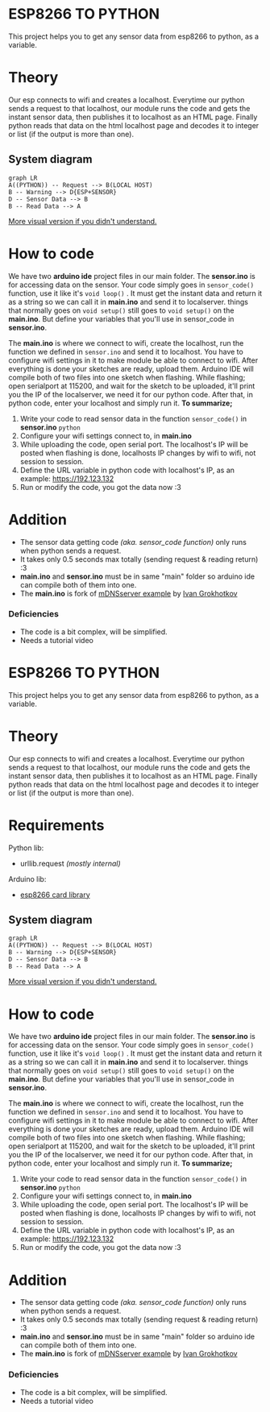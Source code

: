# ESP8266 TO PYTHON
This project helps you to get any sensor data from esp8266 to python, as a variable.

# Theory
Our esp connects to wifi and creates a localhost. Everytime our python sends a request to that localhost, our module runs the code and gets the instant sensor data, then publishes it to localhost as an HTML page. Finally python reads that data on the html localhost page and decodes it to integer or list (if the output is more than one).

## System diagram

```mermaid
graph LR
A((PYTHON)) -- Request --> B(LOCAL HOST)
B -- Warning --> D{ESP+SENSOR}
D -- Sensor Data --> B
B -- Read Data --> A
```
[More visual version if you didn't understand.](https://vgy.me/pnJZGU.png)

# How to code
We have two **arduino ide** project files in our main folder. The **sensor.ino** is for accessing data on the sensor. Your code simply goes in `sensor_code()` function, use it like it's `void loop()` .  It must get the instant data and return it as a string so we can call it in  **main.ino**  and send it to localserver. things that normally goes on `void setup()` still goes to `void setup()` on the **main.ino**. But define your variables that you'll use in sensor_code in **sensor.ino**.

The **main.ino** is where we connect to wifi, create the localhost, run the function we defined in `sensor.ino` and send it to localhost. You have to configure wifi settings in it to make module be able to connect to wifi. After everything is done your sketches are ready, upload them. Arduino IDE will compile both of two files into one sketch when flashing. While flashing; open serialport at 115200, and wait for the sketch to be uploaded, it'll print you the IP of the localserver, we need it for our python code.  After that, in python code, enter your localhost and simply run it. **To summarize;**

 1. Write your code to read sensor data in the function `sensor_code()` in **sensor.ino**  `python`
 2. Configure your wifi settings connect to, in **main.ino**
3.  While uploading the code, open serial port. The localhost's IP will be posted when flashing is done, localhosts IP changes by wifi to wifi, not session to session.
4. Define the URL variable in python code with localhost's IP, as an example: https://192.123.132
5. Run or modify the code, you got the data now :3

# Addition
 - The sensor data getting code *(aka. sensor_code function)* only runs when python sends a request.
- It takes only 0.5 seconds max totally (sending request & reading return) :3
- **main.ino** and **sensor.ino** must be in same "main" folder so arduino ide can compile both of them into one.
 - The **main.ino** is fork of [mDNSserver example](https://github.com/esp8266/Arduino/tree/master/libraries/ESP8266mDNS) by [Ivan Grokhotkov](https://github.com/igrr) 

### Deficiencies
 - The code is a bit complex, will be simplified.
 - Needs a tutorial video
# ESP8266 TO PYTHON
This project helps you to get any sensor data from esp8266 to python, as a variable.

# Theory
Our esp connects to wifi and creates a localhost. Everytime our python sends a request to that localhost, our module runs the code and gets the instant sensor data, then publishes it to localhost as an HTML page. Finally python reads that data on the html localhost page and decodes it to integer or list (if the output is more than one).

# Requirements
Python lib:
 - urllib.request *(mostly internal)*

Arduino lib:
- [esp8266 card library](https://arduino-esp8266.readthedocs.io/en/2.4.1/installing.html) 

## System diagram

```mermaid
graph LR
A((PYTHON)) -- Request --> B(LOCAL HOST)
B -- Warning --> D{ESP+SENSOR}
D -- Sensor Data --> B
B -- Read Data --> A
```
[More visual version if you didn't understand.](https://vgy.me/pnJZGU.png)

# How to code
We have two **arduino ide** project files in our main folder. The **sensor.ino** is for accessing data on the sensor. Your code simply goes in `sensor_code()` function, use it like it's `void loop()` .  It must get the instant data and return it as a string so we can call it in  **main.ino**  and send it to localserver. things that normally goes on `void setup()` still goes to `void setup()` on the **main.ino**. But define your variables that you'll use in sensor_code in **sensor.ino**.

The **main.ino** is where we connect to wifi, create the localhost, run the function we defined in `sensor.ino` and send it to localhost. You have to configure wifi settings in it to make module be able to connect to wifi. After everything is done your sketches are ready, upload them. Arduino IDE will compile both of two files into one sketch when flashing. While flashing; open serialport at 115200, and wait for the sketch to be uploaded, it'll print you the IP of the localserver, we need it for our python code.  After that, in python code, enter your localhost and simply run it. **To summarize;**

 1. Write your code to read sensor data in the function `sensor_code()` in **sensor.ino**  `python`
 2. Configure your wifi settings connect to, in **main.ino**
3.  While uploading the code, open serial port. The localhost's IP will be posted when flashing is done, localhosts IP changes by wifi to wifi, not session to session.
4. Define the URL variable in python code with localhost's IP, as an example: https://192.123.132
5. Run or modify the code, you got the data now :3

# Addition
 - The sensor data getting code *(aka. sensor_code function)* only runs when python sends a request.
- It takes only 0.5 seconds max totally (sending request & reading return) :3
- **main.ino** and **sensor.ino** must be in same "main" folder so arduino ide can compile both of them into one.
 - The **main.ino** is fork of [mDNSserver example](https://github.com/esp8266/Arduino/tree/master/libraries/ESP8266mDNS) by [Ivan Grokhotkov](https://github.com/igrr) 

### Deficiencies
 - The code is a bit complex, will be simplified.
 - Needs a tutorial video